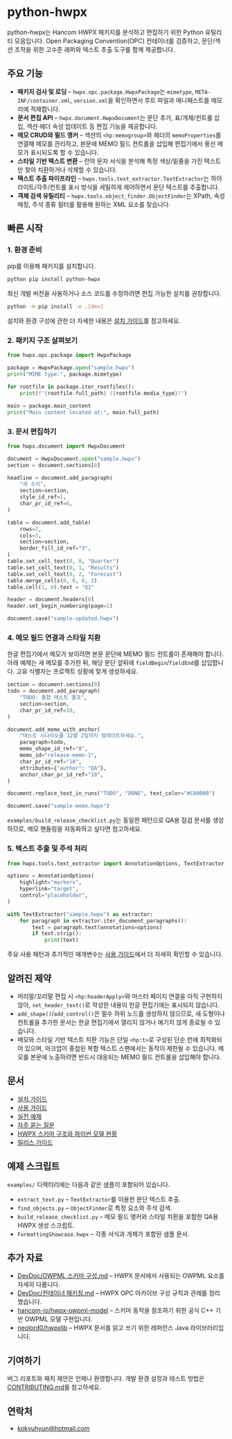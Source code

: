 # python-hwpx

python-hwpx는 Hancom HWPX 패키지를 분석하고 편집하기 위한 Python 유틸리티 모음입니다. Open Packaging Convention(OPC) 컨테이너를 검증하고, 문단/섹션 조작을 위한 고수준 래퍼와 텍스트 추출 도구를 함께 제공합니다.

## 주요 기능

- **패키지 검사 및 로딩** – `hwpx.opc.package.HwpxPackage`는 `mimetype`, `META-INF/container.xml`, `version.xml`을 확인하면서 루트 파일과 매니페스트를 메모리에 적재합니다.
- **문서 편집 API** – `hwpx.document.HwpxDocument`는 문단 추가, 표/개체/컨트롤 삽입, 섹션·헤더 속성 업데이트 등 편집 기능을 제공합니다.
- **메모 CRUD와 필드 앵커** – 섹션의 `<hp:memogroup>`와 헤더의 `memoProperties`를 연결해 메모를 관리하고, 본문에 MEMO 필드 컨트롤을 삽입해 편집기에서 풍선 메모가 표시되도록 할 수 있습니다.
- **스타일 기반 텍스트 변환** – 런의 문자 서식을 분석해 특정 색상/밑줄을 가진 텍스트만 찾아 치환하거나 삭제할 수 있습니다.
- **텍스트 추출 파이프라인** – `hwpx.tools.text_extractor.TextExtractor`는 하이라이트/각주/컨트롤 표시 방식을 세밀하게 제어하면서 문단 텍스트를 추출합니다.
- **객체 검색 유틸리티** – `hwpx.tools.object_finder.ObjectFinder`는 XPath, 속성 매칭, 주석 종류 필터를 활용해 원하는 XML 요소를 찾습니다.

## 빠른 시작

### 1. 환경 준비

pip를 이용해 패키지를 설치합니다.

```bash
python pip install python-hwpx
```

최신 개발 버전을 사용하거나 소스 코드를 수정하려면 편집 가능한 설치를 권장합니다.

```bash
python -m pip install -e .[dev]
```

설치와 환경 구성에 관한 더 자세한 내용은 [설치 가이드](docs/installation.md)를 참고하세요.

### 2. 패키지 구조 살펴보기

```python
from hwpx.opc.package import HwpxPackage

package = HwpxPackage.open("sample.hwpx")
print("MIME type:", package.mimetype)

for rootfile in package.iter_rootfiles():
    print(f"{rootfile.full_path} ({rootfile.media_type})")

main = package.main_content
print("Main content located at:", main.full_path)
```

### 3. 문서 편집하기

```python
from hwpx.document import HwpxDocument

document = HwpxDocument.open("sample.hwpx")
section = document.sections[0]

headline = document.add_paragraph(
    "새 소식",
    section=section,
    style_id_ref=1,
    char_pr_id_ref=6,
)

table = document.add_table(
    rows=2,
    cols=3,
    section=section,
    border_fill_id_ref="3",
)
table.set_cell_text(0, 0, "Quarter")
table.set_cell_text(0, 1, "Results")
table.set_cell_text(0, 2, "Forecast")
table.merge_cells(0, 0, 0, 2)
table.cell(1, 0).text = "Q1"

header = document.headers[0]
header.set_begin_numbering(page=1)

document.save("sample-updated.hwpx")
```

### 4. 메모 필드 연결과 스타일 치환

한글 편집기에서 메모가 보이려면 본문 문단에 MEMO 필드 컨트롤이 존재해야 합니다. 아래 예제는 새 메모를 추가한 뒤, 해당 문단 앞뒤에 `fieldBegin`/`fieldEnd`를 삽입합니다. 고유 식별자는 프로젝트 상황에 맞게 생성하세요.

```python
section = document.sections[0]
todo = document.add_paragraph(
    "TODO: 통합 테스트 결과",
    section=section,
    char_pr_id_ref=10,
)

document.add_memo_with_anchor(
    "테스트 시나리오를 12월 2일까지 업데이트하세요.",
    paragraph=todo,
    memo_shape_id_ref="0",
    memo_id="release-memo-1",
    char_pr_id_ref="10",
    attributes={"author": "QA"},
    anchor_char_pr_id_ref="10",
)

document.replace_text_in_runs("TODO", "DONE", text_color="#C00000")

document.save("sample-memo.hwpx")
```

`examples/build_release_checklist.py`는 동일한 패턴으로 QA용 점검 문서를 생성하므로, 메모 핸들링을 자동화하고 싶다면 참고하세요.

### 5. 텍스트 추출 및 주석 처리

```python
from hwpx.tools.text_extractor import AnnotationOptions, TextExtractor

options = AnnotationOptions(
    highlight="markers",
    hyperlink="target",
    control="placeholder",
)

with TextExtractor("sample.hwpx") as extractor:
    for paragraph in extractor.iter_document_paragraphs():
        text = paragraph.text(annotations=options)
        if text.strip():
            print(text)
```

주요 사용 패턴과 추가적인 매개변수는 [사용 가이드](docs/usage.md)에서 더 자세히 확인할 수 있습니다.

## 알려진 제약
- 머리말/꼬리말 편집 시 `<hp:headerApply>`와 마스터 페이지 연결을 아직 구현하지 않아, `set_header_text()`로 작성한 내용이 한글 편집기에는 표시되지 않습니다.
- `add_shape()`/`add_control()`은 필수 하위 노드를 생성하지 않으므로, 새 도형이나 컨트롤을 추가한 문서는 한글 편집기에서 열리지 않거나 예기치 않게 종료될 수 있습니다.
- 메모와 스타일 기반 텍스트 치환 기능은 단일 `<hp:t>`로 구성된 단순 런에 최적화되어 있으며, 마크업이 중첩된 복합 텍스트 스팬에서는 동작이 제한될 수 있습니다. 메모를 본문에 노출하려면 반드시 대응되는 MEMO 필드 컨트롤을 삽입해야 합니다.



## 문서

- [설치 가이드](docs/installation.md)
- [사용 가이드](docs/usage.md)
- [실전 예제](docs/examples.md)
- [자주 묻는 질문](docs/faq.md)
- [HWPX 스키마 구조와 파이썬 모델 현황](docs/schema-overview.md)
- [릴리스 가이드](docs/release.md)

## 예제 스크립트

`examples/` 디렉터리에는 다음과 같은 샘플이 포함되어 있습니다.

- `extract_text.py` – `TextExtractor`를 이용한 문단 텍스트 추출.
- `find_objects.py` – `ObjectFinder`로 특정 요소와 주석 검색.
- `build_release_checklist.py` – 메모 필드 앵커와 스타일 치환을 포함한 QA용 HWPX 생성 스크립트.
- `FormattingShowcase.hwpx` – 각종 서식과 개체가 포함된 샘플 문서.

## 추가 자료

- [DevDoc/OWPML 스키마 구성.md](DevDoc/OWPML%20%EC%8A%A4%ED%82%A4%EB%A7%88%20%EA%B5%AC%EC%84%B1.md) – HWPX 문서에서 사용되는 OWPML 요소를 자세히 다룹니다.
- [DevDoc/컨테이너 패키징.md](DevDoc/%EC%BB%A8%ED%85%8C%EC%9D%B4%EB%84%88%20%ED%8C%A8%ED%82%A4%EC%A7%95.md) – HWPX OPC 아카이브 구성 규칙과 관례를 정리했습니다.
- [hancom-io/hwpx-owpml-model](https://github.com/hancom-io/hwpx-owpml-model) – 스키마 동작을 참조하기 위한 공식 C++ 기반 OWPML 모델 구현입니다.
- [neolord0/hwpxlib](https://github.com/neolord0/hwpxlib) – HWPX 문서를 읽고 쓰기 위한 레퍼런스 Java 라이브러리입니다.

## 기여하기

버그 리포트와 패치 제안은 언제나 환영합니다. 개발 환경 설정과 테스트 방법은 [CONTRIBUTING.md](CONTRIBUTING.md)를 참고하세요.

## 연락처
- kokyuhyun@hotmail.com